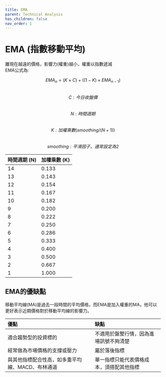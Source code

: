 ```yaml
---
title: EMA
parent: Technical Analysis
has_children: false
nav_order: 1
---
```

  
# EMA (指數移動平均)
離現在越遠的價格，影響力(權重)越小，權重以指數遞減 <br>
EMA公式為:  

$$ EMA_{n} = (K \times C) + ((1-K) \times EMA_{n-1}) $$  
$$ C: 今日收盤價 $$  
$$ N: 時間週期 $$  
$$ K: 加權乘數(smoothing/(N+1)) $$  
$$ smoothing: 平滑因子，通常設定為2 $$  


| 時間週期 (N) | 加權乘數 (K) |
|:-----| :-----|
| 14|0.133|
| 13|0.143|
|12|0.154|
|11|0.167|
|10|0.182|
|9|0.200|
|8|0.222|
|7|0.250|
|6|0.286|
|5|0.333|
|4|0.400|
|3|0.500|
|2|0.667|
|1|1.000|

## EMA的優缺點
移動平均線(MA)是過去一段時間的平均價格，而EMA是加入權重的MA，他可以更好表示近期價格對於移動平均線的影響力。  

|優點|缺點|
|:-----|:-----|
|適合趨勢型的投資標的|不適用於盤整行情，因為進場訊號不夠清楚|
|經常做為市場價格的支撐或壓力|屬於落後指標|
|與其他指標配合性高，如多重平均線、MACD、布林通道|單一指標只能代表價格成本，須搭配其他指標|
